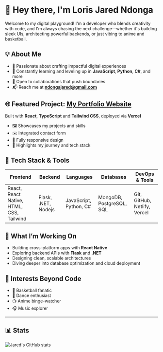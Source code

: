 # 👋 Hey there, I'm Loris Jared Ndonga

Welcome to my digital playground! I'm a developer who blends creativity with code, and I'm always chasing the next challenge—whether it's building sleek UIs, architecting powerful backends, or just vibing to anime and basketball.

## 💡 About Me
- 🎯 Passionate about crafting impactful digital experiences  
- 🧠 Constantly learning and leveling up in **JavaScript**, **Python**, **C#**, and more  
- 🤝 Open to collaborations that push boundaries  
- 📬 Reach me at **ndongajared@gmail.com**

## 🌐 Featured Project: [My Portfolio Website](https://portfolio-nu-three-38.vercel.app/)  
Built with **React**, **TypeScript** and **Tailwind CSS**, deployed via **Vercel**  
- 🖼️ Showcases my projects and skills  
- ✉️ Integrated contact form  
- 📱 Fully responsive design  
- 🎯 Highlights my journey and tech stack 

## 🧰 Tech Stack & Tools

| Frontend        | Backend         | Languages        | Databases       | DevOps & Tools     |
|----------------|-----------------|------------------|-----------------|--------------------|
| React, React Native, HTML, CSS, Tailwind | Flask, .NET, Nodejs | JavaScript, Python, C# | MongoDB, PostgreSQL, SQL | Git, GitHub, Netlify, Vercel |

## 🎯 What I’m Working On
- Building cross-platform apps with **React Native**
- Exploring backend APIs with **Flask** and **.NET**
- Designing clean, scalable architectures
- Diving deeper into database optimization and cloud deployment

## 🎨 Interests Beyond Code
- 🏀 Basketball fanatic  
- 💃 Dance enthusiast  
- 📺 Anime binge-watcher  
- 🎧 Music explorer  

---

## 📊 Stats

![Jared's GitHub stats](https://github-readme-stats.vercel.app/api?username=ndongaloris&show_icons=true&theme=transparent)

<!-- ![GitHub Streak](https://streak-stats.demolab.com?user=ForrestKnight&theme=gruvbox&border_radius=4.5) -->

